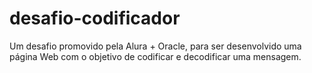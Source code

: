 # desafio-codificador
Um desafio promovido pela Alura + Oracle, para ser desenvolvido uma página Web com o objetivo de codificar e decodificar uma mensagem.
